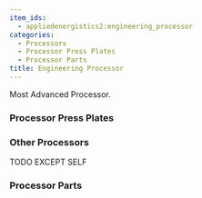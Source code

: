 ```yaml
---
item_ids:
  - appliedenergistics2:engineering_processor
categories:
  - Processors
  - Processor Press Plates
  - Processor Parts
title: Engineering Processor
---
```


Most Advanced Processor.

<RecipeFor id="appliedenergistics2:engineering_processor"/>

### Processor Press Plates

<CategoryIndex category="Processor Press Plates" />

### Other Processors

TODO EXCEPT SELF

<CategoryIndex category="Processors" />

### Processor Parts

<CategoryIndex category="Processor Parts" />
